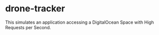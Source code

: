 # drone-tracker
This simulates an application accessing a DigitalOcean Space with High Requests per Second.
